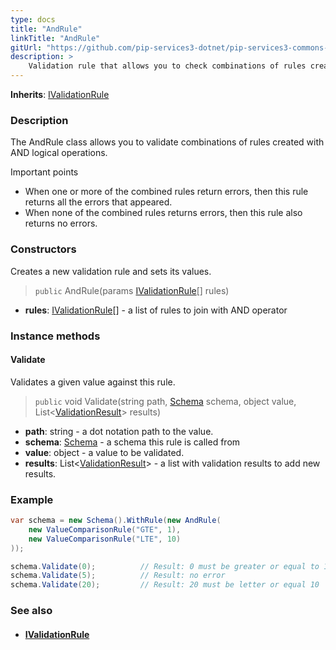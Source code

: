 ```yaml
---
type: docs
title: "AndRule"
linkTitle: "AndRule"
gitUrl: "https://github.com/pip-services3-dotnet/pip-services3-commons-dotnet"
description: >
    Validation rule that allows you to check combinations of rules created with AND logical operations.
---
```


**Inherits**: [IValidationRule](../ivalidation_rule)

### Description

The AndRule class allows you to validate combinations of rules created with AND logical operations.

Important points

-  When one or more of the combined rules return errors, then this rule returns all the errors that appeared.
-  When none of the combined rules returns errors, then this rule also returns no errors.

### Constructors
Creates a new validation rule and sets its values.

> `public` AndRule(params [IValidationRule](../ivalidation_rule)[] rules)

- **rules**: [IValidationRule](../ivalidation_rule)[] - a list of rules to join with AND operator

### Instance methods

#### Validate
Validates a given value against this rule.

> `public` void Validate(string path, [Schema](../schema) schema, object value, List<[ValidationResult](../validation_result)> results)

- **path**: string - a dot notation path to the value.
- **schema**: [Schema](../schema) - a schema this rule is called from
- **value**: object - a value to be validated.
- **results**: List<[ValidationResult](../validation_result)> - a list with validation results to add new results.

### Example
```cs
var schema = new Schema().WithRule(new AndRule(
    new ValueComparisonRule("GTE", 1),
    new ValueComparisonRule("LTE", 10)
));

schema.Validate(0);          // Result: 0 must be greater or equal to 1
schema.Validate(5);          // Result: no error
schema.Validate(20);         // Result: 20 must be letter or equal 10

```

### See also
- #### [IValidationRule](../ivalidation_rule)
